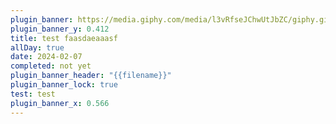 ```yaml
---
plugin_banner: https://media.giphy.com/media/l3vRfseJChwUtJbZC/giphy.gif
plugin_banner_y: 0.412
title: test faasdaeaaasf
allDay: true
date: 2024-02-07
completed: not yet
plugin_banner_header: "{{filename}}"
plugin_banner_lock: true
test: test
plugin_banner_x: 0.566
---
```


